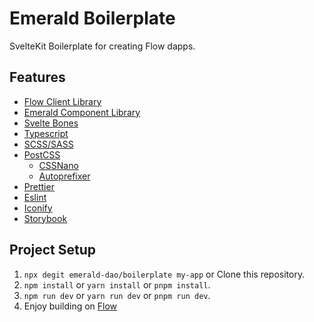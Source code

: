 # Emerald Boilerplate

SvelteKit Boilerplate for creating Flow dapps.

## Features

- [Flow Client Library](https://developers.flow.com/tools/fcl-js)
- [Emerald Component Library](https://github.com/emerald-dao/component-library)
- [Svelte Bones](https://github.com/mateoroldos/svelte.bones)
- [Typescript](https://www.typescriptlang.org/)
- [SCSS/SASS](https://sass-lang.com/)
- [PostCSS](https://postcss.org/)
  - [CSSNano](https://cssnano.co/)
  - [Autoprefixer](https://github.com/postcss/autoprefixer)
- [Prettier](https://prettier.io/)
- [Eslint](https://eslint.org/)
- [Iconify](https://docs.iconify.design/icon-components/svelte/)
- [Storybook](https://storybook.js.org/)

## Project Setup

1. `npx degit emerald-dao/boilerplate my-app` or Clone this repository.
2. `npm install` or `yarn install` or `pnpm install`.
3. `npm run dev` or `yarn run dev` or `pnpm run dev`.
4. Enjoy building on [Flow](https://flow.com/)
